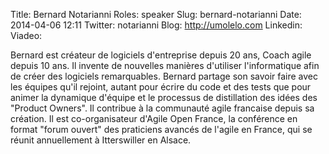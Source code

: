Title: Bernard Notarianni
Roles: speaker
Slug: bernard-notarianni
Date: 2014-04-06 12:11
Twitter: notarianni
Blog: http://umolelo.com
Linkedin: 
Viadeo:

Bernard est créateur de logiciels d'entreprise depuis 20 ans, Coach agile depuis 10 ans.
Il invente de nouvelles manières d'utiliser l'informatique afin de créer des logiciels remarquables. Bernard partage son savoir faire avec les équipes qu'il rejoint, autant pour écrire du code et des tests que pour animer la dynamique d'équipe et le processus de distillation des idées des "Product Owners".
Il contribue à la communauté agile francaise depuis sa création. Il est co-organisateur d'Agile Open France, la conférence en format "forum ouvert" des praticiens avancés de l'agile en France, qui se réunit annuellement à Itterswiller en Alsace.

